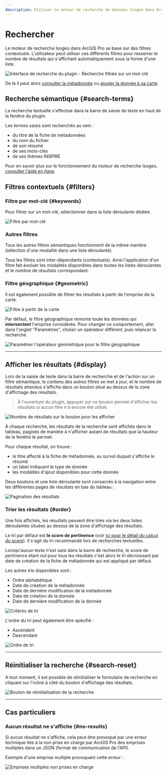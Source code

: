 ```yaml
---
description: Utiliser le moteur de recherche de données Isogeo dans ArcGIS Pro
---
```


# Rechercher

Le moteur de recherche Isogeo dans ArcGIS Pro se base sur des filtres contextuels. L'utilisateur peut utiliser ces différents filtres pour resserrer le nombre de résultats qui s'affichant automatiquement sous la forme d'une liste.

![Interface de recherche du plugin - Recherche filtrée sur un mot-clé](../../assets/plugin_ArcGISPro_search_tab_filtered_FR.png)

De là il peut alors [consulter la métadonnée](/usage/metadata.md) ou [ajouter la donnée à sa carte](/usage/display.md).

## Recherche sémantique {#search-terms}

La recherche textuelle s'effectue dans la barre de saisie de texte en haut de la fenêtre du plugin.

Les termes saisis sont recherchés au sein :

* du titre de la fiche de métadonnées
* du nom du fichier
* de son résumé
* de ses mots-clés
* de ses thèmes INSPIRE

Pour en savoir plus sur le fonctionnement du moteur de recherche Isogeo, [consulter l'aide en ligne](https://help.isogeo.com/fr/features/inventory/search.html).

## Filtres contextuels {#filters}

### Filtre par mot-clé {#keywords}

Pour filtrer sur un mot-clé, sélectionner dans la liste déroulante dédiée.

![Filtre par mot-clé](../../assets/plugin_ArcGISPro_search_options_keywords_FR.png)

### Autres filtres

Tous les autres filtres sémantiques fonctionnent de la même manière \(sélection d'une modalité dans une liste déroulante\).

Tous les filtres sont inter-dépendants \(contextuels\). Ainsi l'application d'un filtre fait évoluer les modalités disponibles dans toutes les listes déroulantes et le nombre de résultats correspondant.

### Filtre géographique {#geometric}

Il est également possible de filtrer les résultats à partir de l'emprise de la carte.

![Filtre à partir de la carte](../../assets/plugin_ArcGISPro_search_options_geographic_FR.png)

Par défaut, le filtre géographique remonte toute les données qui **intersectent** l'emprise considérée. Pour changer ce comportement, aller dans l'onglet "Paramètres", choisir un opérateur différent, puis relancer la recherche.

![Paramétrer l&apos;opérateur géométrique pour le filtre géographique](../../assets/plugin_ArcGISPro_settings_geographic_FR.png)

---

## Afficher les résultats {#display}

Lors de la saisie de texte dans la barre de recherche et de l'action sur un filtre sémantique, le contenu des autres filtres se met à jour, et le nombre de résultats attendus s'affiche dans un bouton situé au dessus de la zone d'affichage des résultats.

> À l'ouverture du plugin, appuyer sur ce bouton permet d'afficher les résultats si aucun filre n'a encore été utilisé.

![Nombre de résultats sur le bouton pour les afficher](../../assets/plugin_ArcGISPro_search_results_show_FR.png)

À chaque recherche, les résultats de la recherche sont affichés dans le tableau, paginés de manière à n'afficher autant de résultats que la hauteur de la fenêtre le permet.

Pour chaque résultat, on trouve :

* le titre affecté à la fiche de métadonnée, au survol duquel s'affiche le résumé
* un label indiquant le type de donnée
* les modalités d'ajout disponibles pour cette donnée

Deux boutons et une liste déroulante sont consacrés à la navigation entre les différentes pages de résultats en bas du tableau :

![Pagination des résultats](../../assets/plugin_ArcGISPro_search_results_pagination_FR.png)

### Trier les résultats {#order}

Une fois affichés, les résultats peuvent être triés via les deux listes déroulantes situées au dessus de la zone d'affichage des résultats.

Le tri par défaut est **le score de pertinence** (voir [ici pour le détail du calcul du score](https://help.isogeo.com/fr/features/inventory/search.html#pertinence-)). Il s'agit du tri recommandé lors de recherches textuelles.

Lorsqu'aucun texte n'est saisi dans la barre de recherche, le score de pertinence étant nul pour tous les résultats c'est alors le tri décroissant par date de création de la fiche de métadonnée qui est appliqué par défaut.

Les autres tris disponibles sont :

* Ordre alphabétique
* Date de création de la métadonnée
* Date de dernière modification de la métadonnée
* Date de création de la donnée
* Date de dernière modification de la donnée

![Critères de tri](../../assets/plugin_ArcGISPro_sort_criteria_FR.png)

L'ordre du tri peut également être spécifié :

* Ascendant
* Descendant

![Ordre de tri](../../assets/plugin_ArcGISPro_sort_order_FR.png)

---

## Réinitialiser la recherche {#search-reset}

A tout moment, il est possible de réinitialiser le formulaire de recherche en cliquant sur l'icône à côté du bouton d'affichage des résultats.

![Bouton de réinitialisation de la recherche](../../assets/plugin_ArcGISPro_search_reset_button_FR.png)

---

## Cas particuliers

### Aucun résultat ne s'affiche {#no-results}

Si aucun résultat ne s'affiche, cela peut être provoqué par une erreur technique liée à la non prise en charge par ArcGIS Pro des emprises multiples dans un JSON (format de communication de l'API).

Exemple d'une emprise multiple provoquant cette erreur :

![Emprises multiples non prises en charge](../../assets/plugin_ArcMap_error_geojson_multipolygon.png)
